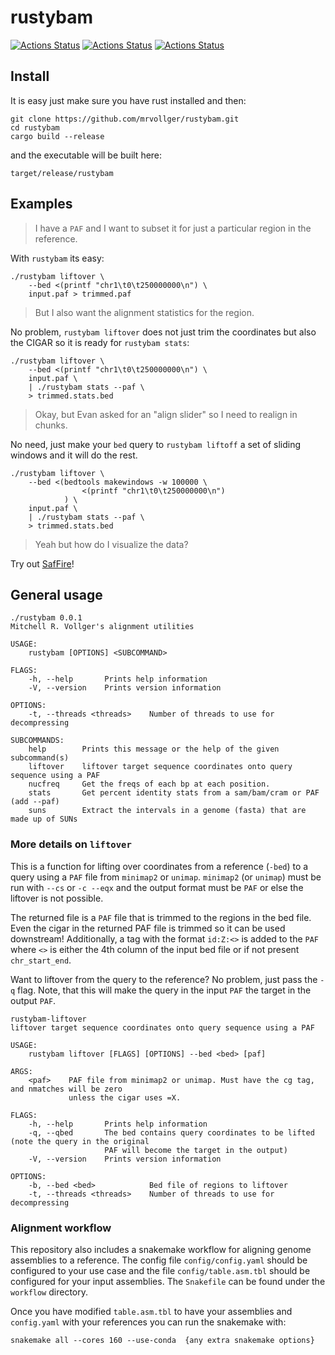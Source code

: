 # rustybam

[![Actions Status](https://github.com/mrvollger/rustybam/workflows/Test%20and%20Build/badge.svg)](https://github.com/mrvollger/rustybam/actions)
[![Actions Status](https://github.com/mrvollger/rustybam/workflows/Formatting/badge.svg)](https://github.com/mrvollger/rustybam/actions)
[![Actions Status](https://github.com/mrvollger/rustybam/workflows/Clippy/badge.svg)](https://github.com/mrvollger/rustybam/actions)

## Install

It is easy just make sure you have rust installed and then:

```
git clone https://github.com/mrvollger/rustybam.git
cd rustybam
cargo build --release
```

and the executable will be built here:

```
target/release/rustybam
```

## Examples

> I have a `PAF` and I want to subset it for just a particular region in the reference.

With `rustybam` its easy:

```
./rustybam liftover \
    --bed <(printf "chr1\t0\t250000000\n") \
    input.paf > trimmed.paf
```

> But I also want the alignment statistics for the region.

No problem, `rustybam liftover` does not just trim the coordinates but also the CIGAR
so it is ready for `rustybam stats`:

```
./rustybam liftover \
    --bed <(printf "chr1\t0\t250000000\n") \
    input.paf \
    | ./rustybam stats --paf \
    > trimmed.stats.bed
```

> Okay, but Evan asked for an "align slider" so I need to realign in chunks.

No need, just make your `bed` query to `rustybam liftoff` a set of sliding windows
and it will do the rest.

```
./rustybam liftover \
    --bed <(bedtools makewindows -w 100000 \
                <(printf "chr1\t0\t250000000\n")
            ) \
    input.paf \
    | ./rustybam stats --paf \
    > trimmed.stats.bed
```

> Yeah but how do I visualize the data?

Try out
[SafFire](https://mrvollger.github.io/SafFire/)!

## General usage

```
./rustybam 0.0.1
Mitchell R. Vollger's alignment utilities

USAGE:
    rustybam [OPTIONS] <SUBCOMMAND>

FLAGS:
    -h, --help       Prints help information
    -V, --version    Prints version information

OPTIONS:
    -t, --threads <threads>    Number of threads to use for decompressing

SUBCOMMANDS:
    help        Prints this message or the help of the given subcommand(s)
    liftover    liftover target sequence coordinates onto query sequence using a PAF
    nucfreq     Get the freqs of each bp at each position.
    stats       Get percent identity stats from a sam/bam/cram or PAF (add --paf)
    suns        Extract the intervals in a genome (fasta) that are made up of SUNs
```

### More details on `liftover`

This is a function for lifting over coordinates from a reference (`-bed`) to a query using a `PAF` file from `minimap2` or `unimap`.
`minimap2` (or `unimap`) must be run with `--cs` or `-c --eqx` and the output format must be `PAF` or else the liftover is not possible.

The returned file is a `PAF` file that is trimmed to the regions in the bed file. Even the cigar in the returned PAF file is trimmed so it can be used downstream! Additionally, a tag with the format `id:Z:<>` is added to the `PAF` where `<>` is either the 4th column of the input bed file or if not present `chr_start_end`.

Want to liftover from the query to the reference? No problem, just pass the `-q` flag. Note, that this will make the query in the input `PAF` the target in the output `PAF`.

```
rustybam-liftover
liftover target sequence coordinates onto query sequence using a PAF

USAGE:
    rustybam liftover [FLAGS] [OPTIONS] --bed <bed> [paf]

ARGS:
    <paf>    PAF file from minimap2 or unimap. Must have the cg tag, and nmatches will be zero
             unless the cigar uses =X.

FLAGS:
    -h, --help       Prints help information
    -q, --qbed       The bed contains query coordinates to be lifted (note the query in the original
                     PAF will become the target in the output)
    -V, --version    Prints version information

OPTIONS:
    -b, --bed <bed>            Bed file of regions to liftover
    -t, --threads <threads>    Number of threads to use for decompressing
```

### Alignment workflow

This repository also includes a snakemake workflow for aligning genome assemblies to a reference. The config file `config/config.yaml` should be configured to your use case and the file `config/table.asm.tbl` should be configured for your input assemblies. The `Snakefile` can be found under the `workflow` directory.

Once you have modified `table.asm.tbl` to have your assemblies and `config.yaml` with your references you can run the snakemake with:

```
snakemake all --cores 160 --use-conda  {any extra snakemake options}
```
